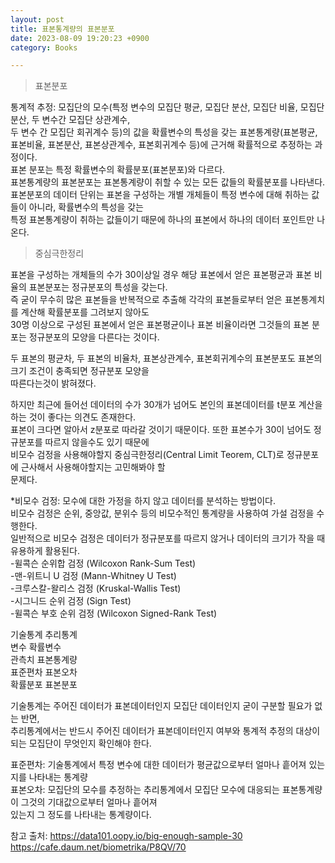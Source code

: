 ```yaml
---
layout: post
title: 표본통계량의 표본분포
date: 2023-08-09 19:20:23 +0900
category: Books

---
```

> 표본분포   
  
통계적 추정: 모집단의 모수(특정 변수의 모집단 평균, 모집단 분산, 모집단 비율, 모집단 분산, 두 변수간 모집단 상관계수,  
두 변수 간 모집단 회귀계수 등)의 값을 확률변수의 특성을 갖는 표본통계량(표본평균, 표본비율, 표본분산, 표본상관계수,   표본회귀계수 등)에 근거해 확률적으로 추정하는 과정이다.  
표본 분포는 특정 확률변수의 확률분포(표본분포)와 다르다.  
표본통계량의 표본분포는 표본통계량이 취할 수 있는 모든 값들의 확률분포를 나타낸다.  
표본분포의 데이터 단위는 표본을 구성하는 개별 개체들이 특정 변수에 대해 취하는 값들이 아니라, 확률변수의 특성을 갖는  
특정 표본통계량이 취하는 값들이기 때문에 하나의 표본에서 하나의 데이터 포인트만 나온다.  
  
> 중심극한정리  
  
표본을 구성하는 개체들의 수가 30이상일 경우 해당 표본에서 얻은 표본평균과 표본 비율의 표본분포는 정규분포의 특성을 갖는다.  
즉 굳이 무수히 많은 표본들을 반복적으로 추출해 각각의 표본들로부터 얻은 표본통계치를 계산해 확률분포를 그려보지 않아도  
30명 이상으로 구성된 표본에서 얻은 표본평균이나 표본 비율이라면 그것들의 표본 분포는 정규분포의 모양을 다른다는 것이다.  
  
두 표본의 평균차, 두 표본의 비율차, 표본상관계수, 표본회귀계수의 표본분포도 표본의 크기 조건이 충족되면 정규분포 모양을  
따른다는것이 밝혀졌다.  

하지만 최근에 들어선 데이터의 수가 30개가 넘어도 본인의 표본데이터를 t분포 계산을 하는 것이 좋다는 의견도 존재한다.   
표본이 크다면 알아서 z분포로 따라갈 것이기 때문이다. 또한 표본수가 30이 넘어도 정규분포를 따르지 않을수도 있기 때문에  
비모수 검정을 사용해야할지 중심극한정리(Central Limit Teorem, CLT)로 정규분포에 근사해서 사용해야할지는 고민해봐야 할   
문제다.  

*비모수 검정: 모수에 대한 가정을 하지 않고 데이터를 분석하는 방법이다.  
비모수 검정은 순위, 중앙값, 분위수 등의 비모수적인 통계량을 사용하여 가설 검정을 수행한다.  
일반적으로 비모수 검정은 데이터가 정규분포를 따르지 않거나 데이터의 크기가 작을 때 유용하게 활용된다.  
-윌콕슨 순위합 검정 (Wilcoxon Rank-Sum Test)  
-맨-위트니 U 검정 (Mann-Whitney U Test)  
-크루스칼-왈리스 검정 (Kruskal-Wallis Test)  
-시그니드 순위 검정 (Sign Test)  
-윌콕슨 부호 순위 검정 (Wilcoxon Signed-Rank Test)  
  
기술통계 추리통계  
변수     확률변수  
관측치   표본통계량  
표준편차 표본오차  
확률분포 표본분포  
  
기술통계는 주어진 데이터가 표본데이터인지 모집단 데이터인지 굳이 구분할 필요가 없는 반면,  
추리통계에서는 반드시 주어진 데이터가 표본데이터인지 여부와 통계적 추정의 대상이 되는 모집단이 무엇인지 확인해야 한다.  
  
표준편차: 기술통계에서 특정 변수에 대한 데이터가 평균값으로부터 얼마나 흩어져 있는지를 나타내는 통계량  
표본오차: 모집단의 모수를 추정하는 추리통계에서 모집단 모수에 대응되는 표본통계량이 그것의 기대값으로부터 얼마나 흩어져  
있는지 그 정도를 나타내는 통계량이다.  

참고 출처: https://data101.oopy.io/big-enough-sample-30  
https://cafe.daum.net/biometrika/P8QV/70  


